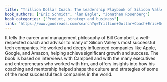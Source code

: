 ```yaml
---
title: "Trillion Dollar Coach: The Leadership Playbook of Silicon Valley's Bill Campbell"
book_authors: ["Eric Schmidt", "lan Eagle", "Jonathan Rosenberg"]
book_categories: ["Product, strategy and business"]
link: "https://www.goodreads.com/search?q=Trillion+Dollar+Coach+Eric+Schmidt"
---
```


It tells the career and management philosophy of Bill Campbell, a well-respected coach and advisor to many of Silicon Valley's most successful tech companies. He worked and deeply influenced companies like Apple, Google, and Amazon, helping achieve significant growth and success. The book is based on interviews with Campbell and with the many executives and entrepreneurs who worked with him, and offers insights into how his coaching and mentorship helped shape the culture and strategies of some of the most successful tech companies in the world.